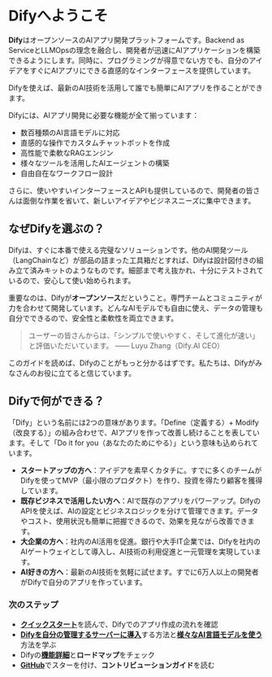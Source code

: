 # Difyへようこそ

**Dify**はオープンソースのAIアプリ開発プラットフォームです。Backend as ServiceとLLMOpsの理念を融合し、開発者が迅速にAIアプリケーションを構築できるようにします。同時に、プログラミングが得意でない方でも、自分のアイデアをすぐにAIアプリにできる直感的なインターフェースを提供しています。

Difyを使えば、最新のAI技術を活用して誰でも簡単にAIアプリを作ることができます。

Difyには、AIアプリ開発に必要な機能が全て揃っています：

- 数百種類のAI言語モデルに対応
- 直感的な操作でカスタムチャットボットを作成
- 高性能で柔軟なRAGエンジン
- 様々なツールを活用したAIエージェントの構築
- 自由自在なワークフロー設計

さらに、使いやすいインターフェースとAPIも提供しているので、開発者の皆さんは面倒な作業を省いて、新しいアイデアやビジネスニーズに集中できます。

## なぜDifyを選ぶの？

Difyは、すぐに本番で使える完璧なソリューションです。他のAI開発ツール（LangChainなど）が部品の詰まった工具箱だとすれば、Difyは設計図付きの組み立て済みキットのようなものです。細部まで考え抜かれ、十分にテストされているので、安心して使い始められます。

重要なのは、Difyが**オープンソース**だということ。専門チームとコミュニティが力を合わせて開発しています。どんなAIモデルでも自由に使え、データの管理も自分でできるので、安全性と柔軟性を両立できます。

> ユーザーの皆さんからは、「シンプルで使いやすく、そして進化が速い」と評価いただいています。
> —— Luyu Zhang（Dify.AI CEO）

このガイドを読めば、Difyのことがもっと分かるはずです。私たちは、Difyがみなさんのお役に立てると信じています。

## Difyで何ができる？

「Dify」という名前には2つの意味があります。「Define（定義する）+ Modify（改良する）」の組み合わせで、AIアプリを作って改善し続けることを表しています。そして「Do it for you（あなたのためにやる）」という意味も込められています。

- **スタートアップの方へ**：アイデアを素早くカタチに。すでに多くのチームがDifyを使ってMVP（最小限のプロダクト）を作り、投資を得たり顧客を獲得しています。
- **既存ビジネスで活用したい方へ**：AIで既存のアプリをパワーアップ。DifyのAPIを使えば、AIの設定とビジネスロジックを分けて管理できます。データやコスト、使用状況も簡単に把握できるので、効果を見ながら改善できます。
- **大企業の方へ**：社内のAI活用を促進。銀行や大手IT企業では、Difyを社内のAIゲートウェイとして導入し、AI技術の利用促進と一元管理を実現しています。
- **AI好きの方へ**：最新のAI技術を気軽に試せます。すでに6万人以上の開発者がDifyで自分のアプリを作っています。

### 次のステップ

* [**クイックスタート**](guides/application-orchestrate/creating-an-application.md)を読んで、Difyでのアプリ作成の流れを確認
* [**Difyを自分の管理するサーバーに導入**](getting-started/install-self-hosted/)する方法と[**様々なAI言語モデルを使う**](guides/model-configuration/)方法を学ぶ
* Difyの[**機能詳細**](getting-started/readme/features-and-specifications.md)と**ロードマップ**をチェック
* [**GitHub**](https://github.com/langgenius/dify)でスターを付け、**コントリビューションガイド**を読む
